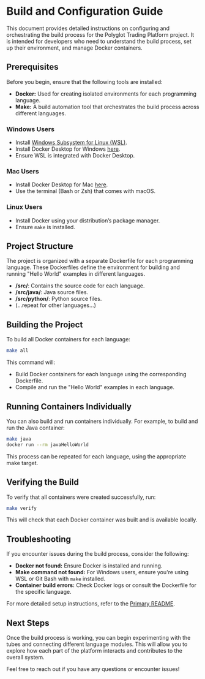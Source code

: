 
# Build and Configuration Guide

This document provides detailed instructions on configuring and orchestrating the build process for the Polyglot Trading Platform project. It is intended for developers who need to understand the build process, set up their environment, and manage Docker containers.

## Prerequisites

Before you begin, ensure that the following tools are installed:

- **Docker:** Used for creating isolated environments for each programming language.
- **Make:** A build automation tool that orchestrates the build process across different languages.

### Windows Users
- Install [Windows Subsystem for Linux (WSL)](https://docs.microsoft.com/en-us/windows/wsl/install).
- Install Docker Desktop for Windows [here](https://www.docker.com/products/docker-desktop/).
- Ensure WSL is integrated with Docker Desktop.

### Mac Users
- Install Docker Desktop for Mac [here](https://www.docker.com/products/docker-desktop/).
- Use the terminal (Bash or Zsh) that comes with macOS.

### Linux Users
- Install Docker using your distribution’s package manager.
- Ensure `make` is installed.

## Project Structure

The project is organized with a separate Dockerfile for each programming language. These Dockerfiles define the environment for building and running "Hello World" examples in different languages.

- **/src/**: Contains the source code for each language.
- **/src/java/**: Java source files.
- **/src/python/**: Python source files.
- (…repeat for other languages…)

## Building the Project

To build all Docker containers for each language:

```bash
make all
```

This command will:
- Build Docker containers for each language using the corresponding Dockerfile.
- Compile and run the "Hello World" examples in each language.

## Running Containers Individually

You can also build and run containers individually. For example, to build and run the Java container:

```bash
make java
docker run --rm javaHelloWorld
```

This process can be repeated for each language, using the appropriate make target.

## Verifying the Build

To verify that all containers were created successfully, run:

```bash
make verify
```

This will check that each Docker container was built and is available locally.

## Troubleshooting

If you encounter issues during the build process, consider the following:

- **Docker not found:** Ensure Docker is installed and running.
- **Make command not found:** For Windows users, ensure you're using WSL or Git Bash with `make` installed.
- **Container build errors:** Check Docker logs or consult the Dockerfile for the specific language.

For more detailed setup instructions, refer to the [Primary README](./README.md).

## Next Steps

Once the build process is working, you can begin experimenting with the tubes and connecting different language modules. This will allow you to explore how each part of the platform interacts and contributes to the overall system.

Feel free to reach out if you have any questions or encounter issues!

